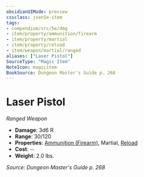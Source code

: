 ```yaml
---
obsidianUIMode: preview
cssclass: json5e-item
tags:
- compendium/src/5e/dmg
- item/property/ammunition/firearm
- item/property/martial
- item/property/reload
- item/weapon/martial/ranged
aliases: ["Laser Pistol"]
SourceType: "Magic Item"
NoteIcon: magicitem
BookSource: Dungeon Master's Guide p. 268
---
```

# Laser Pistol
*Ranged Weapon*  

- **Damage**: 3d6 R
- **Range**: 30/120
- **Properties**: [Ammunition (Firearm)](/3-Mechanics/CLI/rules/item-properties.md#Ammunition%20(Firearm)), Martial, [Reload](/3-Mechanics/CLI/rules/item-properties.md#Reload)
- **Cost**: ⏤
- **Weight**: 2.0 lbs.

*Source: Dungeon Master's Guide p. 268*